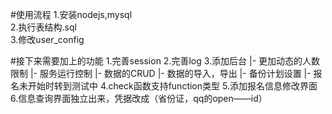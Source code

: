 #使用流程
1.安装nodejs,mysql  
2.执行表结构.sql  
3.修改user_config

#接下来需要加上的功能
1.完善session
2.完善log
3.添加后台
|- 更加动态的人数限制
|- 服务运行控制
|- 数据的CRUD
|- 数据的导入，导出
|- 备份计划设置
|- 报名未开始时转到测试中
4.check函数支持function类型
5.添加报名信息修改界面
6.信息查询界面独立出来，凭据改成（省份证，qq的open——id）